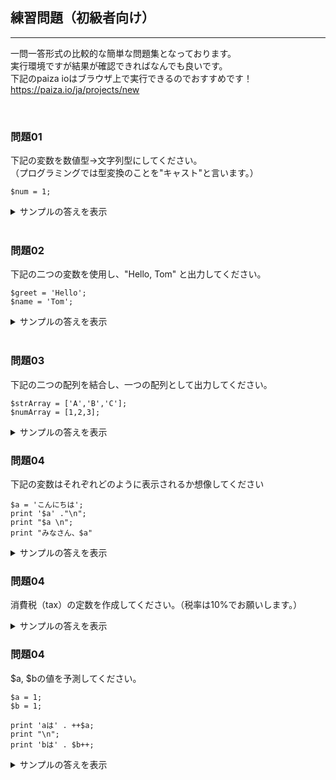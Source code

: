 ## 練習問題（初級者向け）
---
一問一答形式の比較的な簡単な問題集となっております。  
実行環境ですが結果が確認できればなんでも良いです。  
下記のpaiza ioはブラウザ上で実行できるのでおすすめです！  
https://paiza.io/ja/projects/new <br>  

<br>


### 問題01
下記の変数を数値型->文字列型にしてください。  
（プログラミングでは型変換のことを"キャスト"と言います。）
```
$num = 1;
```

<details><summary>サンプルの答えを表示</summary><div>

```
$num = (string) $num;
```
</div></details><br>

### 問題02
下記の二つの変数を使用し、"Hello, Tom" と出力してください。
```
$greet = 'Hello';
$name = 'Tom';
```

<details><summary>サンプルの答えを表示</summary><div>

```
echo $greet . ', ' . $name;
```
</div></details><br>

### 問題03
下記の二つの配列を結合し、一つの配列として出力してください。
```
$strArray = ['A','B','C'];
$numArray = [1,2,3];
```

<details><summary>サンプルの答えを表示</summary><div>

```
$strArray = ['A','B','C'];
$numArray = [1,2,3];

$joinArray = array_merge($strArray, $numArray);
print_r($joinArray);
```
</div></details>

### 問題04
下記の変数はそれぞれどのように表示されるか想像してください

```
$a = 'こんにちは';
print '$a' ."\n";
print "$a \n";
print "みなさん、$a"
```

<details><summary>サンプルの答えを表示</summary><div>

```
$a
こんにちは 
みなさん、こんにちは

※3つめのprint文に関してですが、変数の直後に文字を入れるとエラーが起こってしまいます。  
（変数がどこまでかがPHPエンジンが分からなくなってしまうため）
```
</div></details>

### 問題04
消費税（tax）の定数を作成してください。（税率は10%でお願いします。）


<details><summary>サンプルの答えを表示</summary><div>

```
const Tax = 1.1;
```
</div></details>

### 問題04
$a, $bの値を予測してください。

```
$a = 1;
$b = 1;

print 'aは' . ++$a;
print "\n";
print 'bは' . $b++;
```

<details><summary>サンプルの答えを表示</summary><div>

```
aは2
bは1
```
</div></details>
